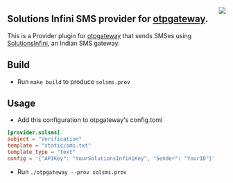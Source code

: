 <a href="https://zerodha.tech"><img src="https://zerodha.tech/static/images/github-badge.svg" align="right" /></a>

## Solutions Infini SMS provider for [otpgateway](https://github.com/knadh/otpgateway).
This is a Provider plugin for [otpgateway](https://github.com/knadh/otpgateway) that sends SMSes using [SolutionsInfini](https://www.solutionsinfini.com), an Indian SMS gateway.

## Build
- Run `make build` to produce `solsms.prov`

## Usage
- Add this configuration to otpgateway's config.toml
```toml
[provider.solsms]
subject = "Verification"
template = "static/sms.txt"
template_type = "text"
config = '{"APIKey": "YourSolutionsInfiniKey", "Sender": "YourID"}'
```

- Run `./otpgateway --prov solsms.prov`
